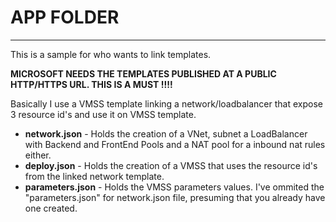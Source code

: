 # APP FOLDER #
- - - -

This is a sample for who wants to link templates.

**MICROSOFT NEEDS THE TEMPLATES PUBLISHED AT A PUBLIC HTTP/HTTPS URL. THIS IS A MUST !!!!**

Basically I use a VMSS template linking a network/loadbalancer that expose 3 resource id's and use it on VMSS template.

* **network.json** - Holds the creation of a VNet, subnet a LoadBalancer with Backend and FrontEnd Pools and a NAT pool for a inbound nat rules either.
* **deploy.json** - Holds the creation of a VMSS that uses the resource id's from the linked network template.
* **parameters.json** - Holds the VMSS parameters values. I've ommited the "parameters.json" for network.json file, presuming that you already have one created.
